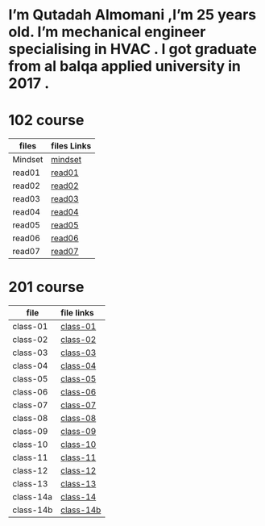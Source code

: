        

# I’m Qutadah Almomani ,I’m 25 years old. I’m mechanical engineer specialising in HVAC . I got graduate from al balqa applied university in 2017 .
# 102 course

| files | files Links        
|-----------------|:------------
| Mindset | [mindset](https://qutadah95.github.io/reading-notes/102/Mindset) 
| read01     | [read01](https://qutadah95.github.io/reading-notes/102/read01)       
| read02      | [read02](https://qutadah95.github.io/reading-notes/102/read02)  
| read03     | [read03](https://qutadah95.github.io/reading-notes/102/read03)        
| read04      | [read04](https://qutadah95.github.io/reading-notes/102/read04)
| read05     | [read05](https://qutadah95.github.io/reading-notes/102/read05)       
| read06      | [read06](https://qutadah95.github.io/reading-notes/102/read06)
| read07      | [read07](https://qutadah95.github.io/reading-notes/102/read07) 


# 201 course

|file    |  file links           
|-----------------|:------------
| class-01     | [class-01](https://qutadah95.github.io/reading-notes/201/class-01) 
| class-02     | [class-02](https://qutadah95.github.io/reading-notes/201/class-02)
| class-03     | [class-03](https://qutadah95.github.io/reading-notes/201/class-03)
| class-04     | [class-04](https://qutadah95.github.io/reading-notes/201/class-04)
| class-05     | [class-05](https://qutadah95.github.io/reading-notes/201/class-05)
| class-06     | [class-06](https://qutadah95.github.io/reading-notes/201/class-06)
| class-07     | [class-07](https://qutadah95.github.io/reading-notes/201/class-07)
| class-08     | [class-08](https://qutadah95.github.io/reading-notes/201/class-08)
| class-09     | [class-09](https://qutadah95.github.io/reading-notes/201/class-09)
| class-10     | [class-10](https://qutadah95.github.io/reading-notes/201/class-10)
| class-11     | [class-11](https://qutadah95.github.io/reading-notes/201/class-11)
| class-12     | [class-12](https://qutadah95.github.io/reading-notes/201/class-12)
| class-13     | [class-13](https://qutadah95.github.io/reading-notes/201/class-13)
| class-14a     | [class-14](https://qutadah95.github.io/reading-notes/201/class-14)
| class-14b     | [class-14b](https://qutadah95.github.io/reading-notes/201/class-14b)

 


